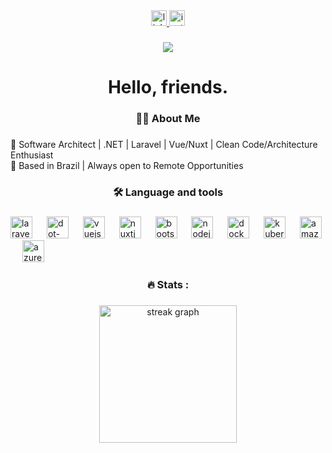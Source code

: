 <div align="center">
  <a href="https://www.linkedin.com/in/thiago-fraga-902729170/" target="_blank">
    <img src="https://img.shields.io/static/v1?message=LinkedIn&logo=linkedin&label=&color=0077B5&logoColor=white&labelColor=&style=for-the-badge" height="25" alt="linkedin logo"  />
  </a>
  <a href="https://www.instagram.com/thiagofragak/" target="_blank">
    <img src="https://img.shields.io/static/v1?message=Instagram&logo=instagram&label=&color=E4405F&logoColor=white&labelColor=&style=for-the-badge" height="25" alt="instagram logo"  />
  </a>
</div>

###

<div align="center">
  <img src="https://visitor-badge.laobi.icu/badge?page_id=ThiagoFragaK.ThiagoFragaK&"  />
</div>

###

<h1 align="center">Hello, friends.</h1>

###

<h3 align="center">👩‍💻  About Me</h3>

###

<p align="left">🚀 Software Architect | .NET | Laravel | Vue/Nuxt | Clean Code/Architecture Enthusiast<br>📍 Based in Brazil | Always open to Remote Opportunities</p>

###

<h3 align="center">🛠 Language and tools</h3>

###

<div align="left">
  <img src="https://cdn.jsdelivr.net/gh/devicons/devicon/icons/laravel/laravel-original.svg" height="35" alt="laravel logo"  />
  <img width="15" />
  <img src="https://cdn.jsdelivr.net/gh/devicons/devicon/icons/dot-net/dot-net-plain-wordmark.svg" height="35" alt="dot-net logo"  />
  <img width="15" />
  <img src="https://cdn.jsdelivr.net/gh/devicons/devicon/icons/vuejs/vuejs-original.svg" height="35" alt="vuejs logo"  />
  <img width="15" />
  <img src="https://cdn.jsdelivr.net/gh/devicons/devicon/icons/nuxtjs/nuxtjs-original.svg" height="35" alt="nuxtjs logo"  />
  <img width="15" />
  <img src="https://cdn.jsdelivr.net/gh/devicons/devicon/icons/bootstrap/bootstrap-original.svg" height="35" alt="bootstrap logo"  />
  <img width="15" />
  <img src="https://cdn.jsdelivr.net/gh/devicons/devicon/icons/nodejs/nodejs-original.svg" height="35" alt="nodejs logo"  />
  <img width="15" />
  <img src="https://cdn.jsdelivr.net/gh/devicons/devicon/icons/docker/docker-plain-wordmark.svg" height="35" alt="docker logo"  />
  <img width="15" />
  <img src="https://cdn.jsdelivr.net/gh/devicons/devicon/icons/kubernetes/kubernetes-plain.svg" height="35" alt="kubernetes logo"  />
  <img width="15" />
  <img src="https://cdn.jsdelivr.net/gh/devicons/devicon/icons/amazonwebservices/amazonwebservices-line-wordmark.svg" height="35" alt="amazonwebservices logo"  />
  <img width="15" />
  <img src="https://cdn.jsdelivr.net/gh/devicons/devicon/icons/azure/azure-original.svg" height="35" alt="azure logo"  />
</div>

###

<h3 align="center">🔥  Stats :</h3>

###

<div align="center">
  <img src="https://streak-stats.demolab.com?user=ThiagoFragaK&locale=en&mode=daily&theme=dark&hide_border=false&border_radius=5&order=3" height="220" alt="streak graph"  />
</div>

###
